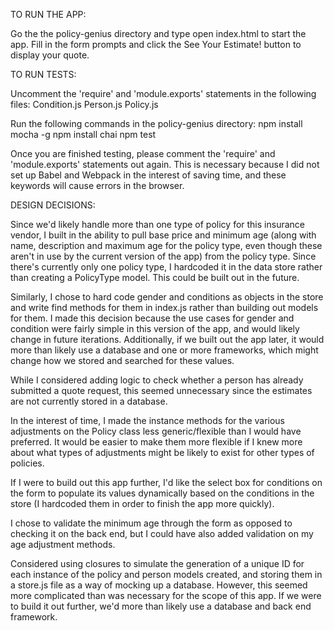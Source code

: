 TO RUN THE APP:

Go the the policy-genius directory and type open index.html to start the app.
Fill in the form prompts and click the See Your Estimate! button to display your quote.

TO RUN TESTS:

Uncomment the 'require' and 'module.exports' statements in the following files:
Condition.js
Person.js
Policy.js

Run the following commands in the policy-genius directory:
npm install mocha -g
npm install chai
npm test

Once you are finished testing, please comment the 'require' and 'module.exports' statements out again. This is necessary because I did not set up Babel and Webpack in the interest of saving time, and these keywords will cause errors in the browser.

DESIGN DECISIONS:

Since we'd likely handle more than one type of policy for this insurance vendor, I built in the ability to pull base price and minimum age (along with name, description and maximum age for the policy type, even though these aren't in use by the current version of the app) from the policy type. Since there's currently only one policy type, I hardcoded it in the data store rather than creating a PolicyType model. This could be built out in the future.

Similarly, I chose to hard code gender and conditions as objects in the store and write find methods for them in index.js rather than building out models for them. I made this decision because the use cases for gender and condition were fairly simple in this version of the app, and would likely change in future iterations. Additionally, if we built out the app later, it would more than likely use a database and one or more frameworks, which might change how we stored and searched for these values.

While I considered adding logic to check whether a person has already submitted a quote request, this seemed unnecessary since the estimates are not currently stored in a database.

In the interest of time, I made the instance methods for the various adjustments on the Policy class less generic/flexible than I would have preferred. It would be easier to make them more flexible if I knew more about what types of adjustments might be likely to exist for other types of policies.

If I were to build out this app further, I'd like the select box for conditions on the form to populate its values dynamically based on the conditions in the store (I hardcoded them in order to finish the app more quickly).

I chose to validate the minimum age through the form as opposed to checking it on the back end, but I could have also added validation on my age adjustment methods.

Considered using closures to simulate the generation of a unique ID for each instance of the policy and person models created, and storing them in a store.js file as a way of mocking up a database. However, this seemed more complicated than was necessary for the scope of this app. If we were to build it out further, we'd more than likely use a database and back end framework.
